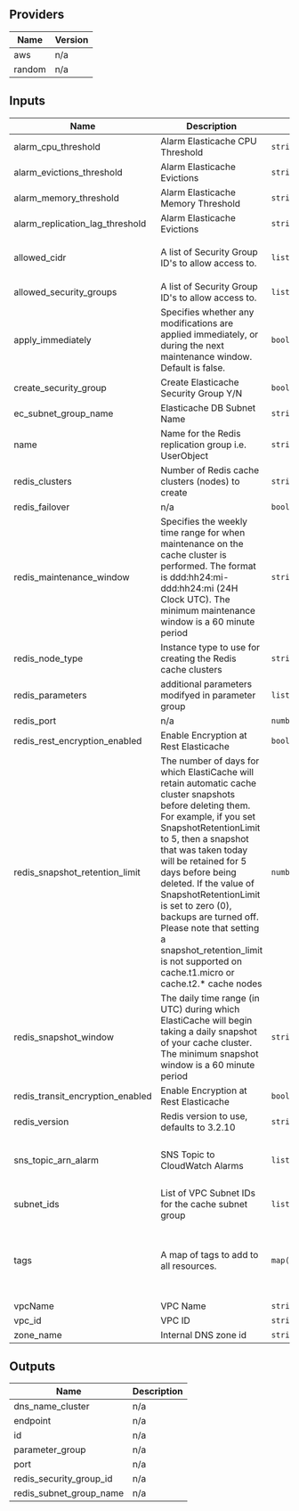 ## Providers

| Name | Version |
|------|---------|
| aws | n/a |
| random | n/a |

## Inputs

| Name | Description | Type | Default | Required |
|------|-------------|------|---------|:-----:|
| alarm\_cpu\_threshold | Alarm Elasticache CPU Threshold | `string` | `"80"` | no |
| alarm\_evictions\_threshold | Alarm Elasticache Evictions | `string` | `"1000"` | no |
| alarm\_memory\_threshold | Alarm Elasticache Memory Threshold | `string` | `"67108864"` | no |
| alarm\_replication\_lag\_threshold | Alarm Elasticache Evictions | `string` | `"1000"` | no |
| allowed\_cidr | A list of Security Group ID's to allow access to. | `list(string)` | <pre>[<br>  "127.0.0.1/32"<br>]</pre> | no |
| allowed\_security\_groups | A list of Security Group ID's to allow access to. | `list(string)` | `[]` | no |
| apply\_immediately | Specifies whether any modifications are applied immediately, or during the next maintenance window. Default is false. | `bool` | `false` | no |
| create\_security\_group | Create Elasticache Security Group Y/N | `bool` | `true` | no |
| ec\_subnet\_group\_name | Elasticache DB Subnet Name | `string` | `""` | no |
| name | Name for the Redis replication group i.e. UserObject | `string` | n/a | yes |
| redis\_clusters | Number of Redis cache clusters (nodes) to create | `string` | n/a | yes |
| redis\_failover | n/a | `bool` | `false` | no |
| redis\_maintenance\_window | Specifies the weekly time range for when maintenance on the cache cluster is performed. The format is ddd:hh24:mi-ddd:hh24:mi (24H Clock UTC). The minimum maintenance window is a 60 minute period | `string` | `"fri:08:00-fri:09:00"` | no |
| redis\_node\_type | Instance type to use for creating the Redis cache clusters | `string` | `"cache.t2.micro"` | no |
| redis\_parameters | additional parameters modifyed in parameter group | `list(map(any))` | `[]` | no |
| redis\_port | n/a | `number` | `6379` | no |
| redis\_rest\_encryption\_enabled | Enable Encryption at Rest Elasticache | `bool` | `false` | no |
| redis\_snapshot\_retention\_limit | The number of days for which ElastiCache will retain automatic cache cluster snapshots before deleting them. For example, if you set SnapshotRetentionLimit to 5, then a snapshot that was taken today will be retained for 5 days before being deleted. If the value of SnapshotRetentionLimit is set to zero (0), backups are turned off. Please note that setting a snapshot\_retention\_limit is not supported on cache.t1.micro or cache.t2.* cache nodes | `number` | `0` | no |
| redis\_snapshot\_window | The daily time range (in UTC) during which ElastiCache will begin taking a daily snapshot of your cache cluster. The minimum snapshot window is a 60 minute period | `string` | `"06:30-07:30"` | no |
| redis\_transit\_encryption\_enabled | Enable Encryption at Rest Elasticache | `bool` | `false` | no |
| redis\_version | Redis version to use, defaults to 3.2.10 | `string` | `"3.2.10"` | no |
| sns\_topic\_arn\_alarm | SNS Topic to CloudWatch Alarms | `list(string)` | <pre>[<br>  "arn:aws:sns:eu-west-1:175145454340:sns-rds-default-aurora-mysql-aju"<br>]</pre> | no |
| subnet\_ids | List of VPC Subnet IDs for the cache subnet group | `list(string)` | n/a | yes |
| tags | A map of tags to add to all resources. | `map(string)` | <pre>{<br>  "CostCenter": "",<br>  "Enviroment": "pro",<br>  "ProjectId": "",<br>  "ServiceId": ""<br>}</pre> | no |
| vpcName | VPC Name | `string` | n/a | yes |
| vpc\_id | VPC ID | `string` | n/a | yes |
| zone\_name | Internal DNS zone id | `string` | `""` | no |

## Outputs

| Name | Description |
|------|-------------|
| dns\_name\_cluster | n/a |
| endpoint | n/a |
| id | n/a |
| parameter\_group | n/a |
| port | n/a |
| redis\_security\_group\_id | n/a |
| redis\_subnet\_group\_name | n/a |

